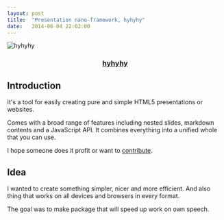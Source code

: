 ```yaml
---
layout: post
title:  "Presentation nano-framework, hyhyhy"
date:   2014-06-04 22:02:00
---
```


![hyhyhy](https://raw.githubusercontent.com/MaciejCzyzewski/hyhyhy/master/screenshot-1.png)

<div style="text-align: center;">
    <a href="http://maciejczyzewski.github.io/hyhyhy/" target="_blank"><h3>hyhyhy</h3></a>
</div>

## Introduction

It's a tool for easily creating pure and simple HTML5 presentations or websites.

Comes with a broad range of features including nested slides, markdown contents and a JavaScript API. It combines everything into a unified whole that you can use.

I hope someone does it profit or want to [contribute][hyhyhy-gh].

## Idea

I wanted to create something simpler, nicer and more efficient. And also thing that works on all devices and browsers in every format.

The goal was to make package that will speed up work on own speech.

[hyhyhy-gh]: https://github.com/MaciejCzyzewski/hyhyhy